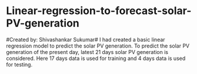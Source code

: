 # Linear-regression-to-forecast-solar-PV-generation
#Created by: Shivashankar Sukumar#
I had created a basic linear regression model to predict the solar PV generation. To predict the solar PV generation of the present day, latest 21 days solar PV generation is considered. Here 17 days data is used for training and 4 days data is used for testing.
